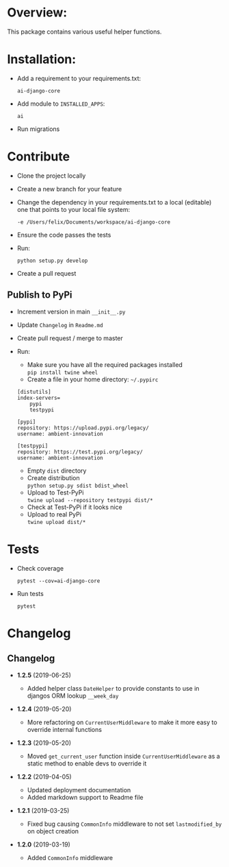 # Overview:
This package contains various useful helper functions.  


# Installation:
- Add a requirement to your requirements.txt: 
    
    `ai-django-core`

- Add module to `INSTALLED_APPS`:

    `ai`

- Run migrations


# Contribute

- Clone the project locally
- Create a new branch for your feature
- Change the dependency in your requirements.txt to a local (editable) one that points to your local file system:
    ```
    -e /Users/felix/Documents/workspace/ai-django-core
    ``` 
- Ensure the code passes the tests
- Run: 
    
    `python setup.py develop`
    
- Create a pull request

## Publish to PyPi

- Increment version in main `__init__.py`

- Update `Changelog` in `Readme.md`
 
- Create pull request / merge to master

- Run:

    * Make sure you have all the required packages installed  
    `pip install twine wheel`
    * Create a file in your home directory: `~/.pypirc`
    ```
    [distutils]
    index-servers=
        pypi
        testpypi
    
    [pypi]
    repository: https://upload.pypi.org/legacy/
    username: ambient-innovation
    
    [testpypi]
    repository: https://test.pypi.org/legacy/
    username: ambient-innovation
    ```
    * Empty `dist` directory
    * Create distribution  
    `python setup.py sdist bdist_wheel`
    * Upload to Test-PyPi  
    `twine upload --repository testpypi dist/*`
    * Check at Test-PyPi if it looks nice  
    * Upload to real PyPi  
    `twine upload dist/*`

# Tests

- Check coverage

    `pytest --cov=ai-django-core`
    
- Run tests

    `pytest`


# Changelog


## Changelog

* **1.2.5** (2019-06-25)
    * Added helper class `DateHelper` to provide constants to use in djangos ORM lookup `__week_day`
    
* **1.2.4** (2019-05-20)
    * More refactoring on `CurrentUserMiddleware` to make it more easy to override internal functions 
    
* **1.2.3** (2019-05-20)
    * Moved `get_current_user` function inside `CurrentUserMiddleware` as a static method to enable devs to override it 
    
* **1.2.2** (2019-04-05)
    * Updated deployment documentation
    * Added markdown support to Readme file
    
* **1.2.1** (2019-03-25)
    * Fixed bug causing `CommonInfo` middleware to not set `lastmodified_by` on object creation

* **1.2.0** (2019-03-19)
    * Added `CommonInfo` middleware
